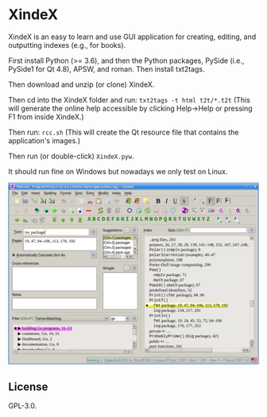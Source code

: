 # XindeX

XindeX is an easy to learn and use GUI application for creating, editing,
and outputting indexes (e.g., for books).

First install Python (>= 3.6), and then the Python packages, PySide (i.e.,
PySide1 for Qt 4.8), APSW, and roman. Then install txt2tags.

Then download and unzip (or clone) XindeX.

Then cd into the XindeX folder and run:
`txt2tags -t html t2t/*.t2t`
(This will generate the online help accessible by clicking Help→Help or
pressing F1 from inside XindeX.)

Then run:
`rcc.sh`
(This will create the Qt resource file that contains the application's
images.)

Then run (or double-click) `XindeX.pyw`.

It should run fine on Windows but nowadays we only test on Linux.

![Screenshot](screenshot.png)

## License

GPL-3.0.
